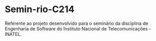 # Semin-rio-C214
Referente ao projeto desenvolvido para o seminário da disciplina de Engenharia de Software do Instituto Nacional de Telecomunicações - INATEL.
